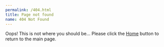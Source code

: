```yaml
---
permalink: /404.html
title: Page not found
name: 404 Not Found
---
```

Oops! This is not where you should be...
Please click the [Home](https://percentboat4164.github.io/CrystalEngine) button to return to the main page.
